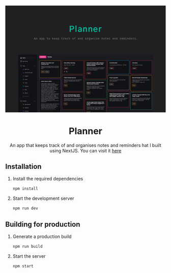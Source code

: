 ![icon](images/banner.png)

<h1 align="center">
  Planner
</h1>
<p align="center">
 An app that keeps track of and organises notes and reminders hat I built using NextJS. You can visit it <a href="https://planner-jwaterfall.vercel.app/" target="_blank"> here</a>
</p>

## Installation

1. Install the required dependencies

   ```sh
   npm install
   ```

2. Start the development server

   ```sh
   npm run dev
   ```

## Building for production

1. Generate a production build

   ```sh
   npm run build
   ```

2. Start the server

   ```sh
   npm start
   ```
